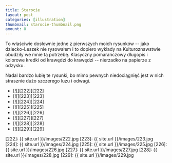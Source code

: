 ```yaml
---
title: Starocie
layout: post
categories: [illustration]
thumbnail: starocie-thumbnail.png
amount: 8
---
```


To właściwie dosłownie jedne z pierwszych moich rysunków -- jako dziecko-Leszek nie rysowałem i to dopiero wykłady na Kulturoznawstwie obudziły we mnie tą potrzebę. Klasyczny pomarańczowy długopis i kolorowe kredki od krawędzi do krawędzi -- nierzadko na papierze z odzysku.

Nadal bardzo lubię te rysunki, bo mimo pewnych niedociągnięć jest w nich strasznie dużo szczerego luzu i odwagi.

* [![][222]][222]
* [![][223]][223]
* [![][224]][224]
* [![][225]][225]
* [![][226]][226]
* [![][227]][227]
* [![][228]][228]
* [![][229]][229]

[222]: {{ site.url }}/images/222.jpg
[223]: {{ site.url }}/images/223.jpg
[224]: {{ site.url }}/images/224.jpg
[225]: {{ site.url }}/images/225.jpg
[226]: {{ site.url }}/images/226.jpg
[227]: {{ site.url }}/images/227.jpg
[228]: {{ site.url }}/images/228.jpg
[229]: {{ site.url }}/images/229.jpg
